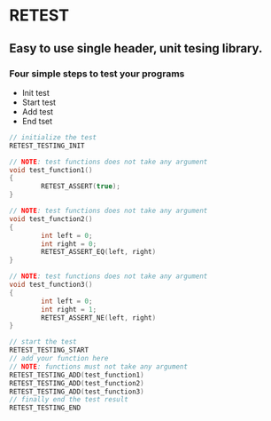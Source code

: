 # RETEST
## Easy to use single header, unit tesing library.

### Four simple steps to test your programs
- Init test
- Start test
- Add test
- End tset

```c
// initialize the test
RETEST_TESTING_INIT

// NOTE: test functions does not take any argument
void test_function1()
{
        RETEST_ASSERT(true);
}

// NOTE: test functions does not take any argument
void test_function2()
{
        int left = 0;
        int right = 0;
        RETEST_ASSERT_EQ(left, right)
}

// NOTE: test functions does not take any argument
void test_function3()
{
        int left = 0;
        int right = 1;
        RETEST_ASSERT_NE(left, right)
}

// start the test
RETEST_TESTING_START
// add your function here
// NOTE: functions must not take any argument
RETEST_TESTING_ADD(test_function1)
RETEST_TESTING_ADD(test_function2)
RETEST_TESTING_ADD(test_function3)
// finally end the test result
RETEST_TESTING_END
```
